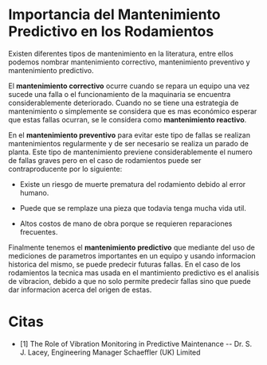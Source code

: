 Importancia del Mantenimiento Predictivo en los Rodamientos
===========================================================

Existen diferentes tipos de mantenimiento en la literatura, entre ellos podemos
nombrar mantenimiento correctivo, mantenimiento preventivo y mantenimiento
predictivo.  

El **mantenimiento correctivo** ocurre cuando se repara un equipo una vez sucede
una falla o el funcionamiento de la maquinaria se encuentra considerablemente
deteriorado. Cuando no se tiene una estrategia de mantenimiento o simplemente
se considera que es mas económico esperar que estas fallas ocurran, se le
considera como **mantenimiento reactivo**.

En el **mantenimiento preventivo** para evitar este tipo de fallas se realizan
mantenimientos regularmente y de ser necesario se realiza un parado de planta.
Este tipo de mantenimiento previene considerablemente el numero de fallas graves
pero en el caso de rodamientos puede ser contraproducente por lo siguiente:

- Existe un riesgo de muerte prematura del rodamiento debido al error humano.

- Puede que se remplaze una pieza que todavia tenga mucha vida util.

- Altos costos de mano de obra porque se requieren reparaciones frecuentes.

Finalmente tenemos el **mantenimiento predictivo** que mediante del uso de
mediciones de parametros importantes en un equipo y usando informacion
historica del mismo, se puede predecir futuras fallas. En el caso de los
rodamientos la tecnica mas usada en el mantimiento predictivo es el analisis de
vibracion, debido a que no solo permite predecir fallas sino que puede dar
informacion acerca del origen de estas.


# Citas 

- [1] The Role of Vibration Monitoring in Predictive Maintenance -- Dr.  S.  J. Lacey, Engineering Manager Schaeffler (UK) Limited
